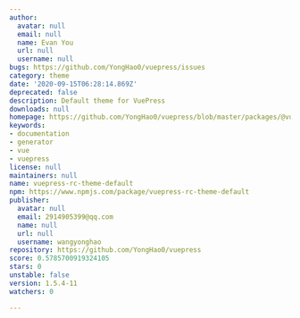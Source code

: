 ```yaml
---
author:
  avatar: null
  email: null
  name: Evan You
  url: null
  username: null
bugs: https://github.com/YongHao0/vuepress/issues
category: theme
date: '2020-09-15T06:28:14.869Z'
deprecated: false
description: Default theme for VuePress
downloads: null
homepage: https://github.com/YongHao0/vuepress/blob/master/packages/@vuepress/theme-default#readme
keywords:
- documentation
- generator
- vue
- vuepress
license: null
maintainers: null
name: vuepress-rc-theme-default
npm: https://www.npmjs.com/package/vuepress-rc-theme-default
publisher:
  avatar: null
  email: 2914905399@qq.com
  name: null
  url: null
  username: wangyonghao
repository: https://github.com/YongHao0/vuepress
score: 0.5785700919324105
stars: 0
unstable: false
version: 1.5.4-11
watchers: 0

---
```


